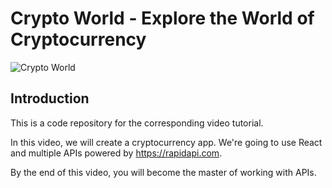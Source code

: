 # Crypto World - Explore the World of Cryptocurrency

![Crypto World](https://i.ibb.co/8gh5Jc8/image.png)

## Introduction

This is a code repository for the corresponding video tutorial.

In this video, we will create a cryptocurrency app. We're going to use React and multiple APIs powered by https://rapidapi.com.

By the end of this video, you will become the master of working with APIs.
